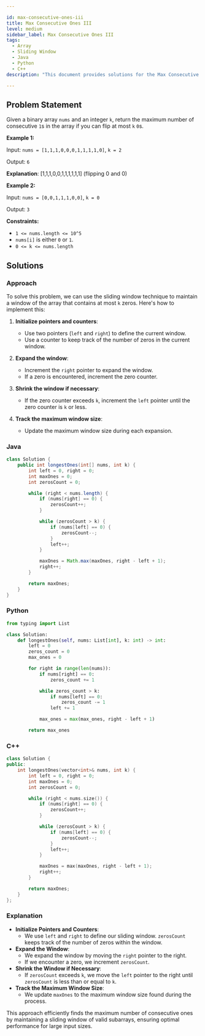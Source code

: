 ```yaml
---

id: max-consecutive-ones-iii
title: Max Consecutive Ones III
level: medium
sidebar_label: Max Consecutive Ones III
tags:
  - Array
  - Sliding Window
  - Java
  - Python
  - C++
description: "This document provides solutions for the Max Consecutive Ones III problem on LeetCode."

---
```


## Problem Statement

Given a binary array `nums` and an integer `k`, return the maximum number of consecutive `1`s in the array if you can flip at most `k` `0`s.

**Example 1:**

Input: `nums = [1,1,1,0,0,0,1,1,1,1,0]`, `k = 2`

Output: `6`

**Explanation**: [1,1,1,0,0,1,1,1,1,1,1] (flipping 0 and 0)

**Example 2:**

Input: `nums = [0,0,1,1,1,0,0]`, `k = 0`

Output: `3`

**Constraints:**

- `1 <= nums.length <= 10^5`
- `nums[i]` is either `0` or `1`.
- `0 <= k <= nums.length`

## Solutions

### Approach

To solve this problem, we can use the sliding window technique to maintain a window of the array that contains at most `k` zeros. Here's how to implement this:

1. **Initialize pointers and counters**:
   - Use two pointers (`left` and `right`) to define the current window.
   - Use a counter to keep track of the number of zeros in the current window.

2. **Expand the window**:
   - Increment the `right` pointer to expand the window.
   - If a zero is encountered, increment the zero counter.

3. **Shrink the window if necessary**:
   - If the zero counter exceeds `k`, increment the `left` pointer until the zero counter is `k` or less.

4. **Track the maximum window size**:
   - Update the maximum window size during each expansion.

### Java

```java
class Solution {
    public int longestOnes(int[] nums, int k) {
        int left = 0, right = 0;
        int maxOnes = 0;
        int zerosCount = 0;

        while (right < nums.length) {
            if (nums[right] == 0) {
                zerosCount++;
            }

            while (zerosCount > k) {
                if (nums[left] == 0) {
                    zerosCount--;
                }
                left++;
            }

            maxOnes = Math.max(maxOnes, right - left + 1);
            right++;
        }

        return maxOnes;
    }
}
```

### Python

```python
from typing import List

class Solution:
    def longestOnes(self, nums: List[int], k: int) -> int:
        left = 0
        zeros_count = 0
        max_ones = 0

        for right in range(len(nums)):
            if nums[right] == 0:
                zeros_count += 1

            while zeros_count > k:
                if nums[left] == 0:
                    zeros_count -= 1
                left += 1

            max_ones = max(max_ones, right - left + 1)

        return max_ones
```

### C++

```cpp
class Solution {
public:
    int longestOnes(vector<int>& nums, int k) {
        int left = 0, right = 0;
        int maxOnes = 0;
        int zerosCount = 0;

        while (right < nums.size()) {
            if (nums[right] == 0) {
                zerosCount++;
            }

            while (zerosCount > k) {
                if (nums[left] == 0) {
                    zerosCount--;
                }
                left++;
            }

            maxOnes = max(maxOnes, right - left + 1);
            right++;
        }

        return maxOnes;
    }
};
```

### Explanation

- **Initialize Pointers and Counters**:
  - We use `left` and `right` to define our sliding window. `zerosCount` keeps track of the number of zeros within the window.
- **Expand the Window**:
  - We expand the window by moving the `right` pointer to the right.
  - If we encounter a zero, we increment `zerosCount`.
- **Shrink the Window if Necessary**:
  - If `zerosCount` exceeds `k`, we move the `left` pointer to the right until `zerosCount` is less than or equal to `k`.
- **Track the Maximum Window Size**:
  - We update `maxOnes` to the maximum window size found during the process.

This approach efficiently finds the maximum number of consecutive ones by maintaining a sliding window of valid subarrays, ensuring optimal performance for large input sizes.